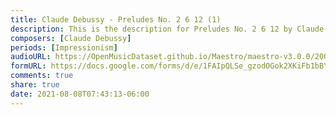 ```yaml
---
title: Claude Debussy - Preludes No. 2 6 12 (1)
description: This is the description for Preludes No. 2 6 12 by Claude Debussy
composers: [Claude Debussy]
periods: [Impressionism]
audioURL: https://OpenMusicDataset.github.io/Maestro/maestro-v3.0.0/2004/MIDI-Unprocessed_SMF_12_01_2004_01-05_ORIG_MID--AUDIO_12_R1_2004_08_Track08_wav.midi
formURL: https://docs.google.com/forms/d/e/1FAIpQLSe_gzodOGok2XKiFb1bBY2JHkn0lXUPAFEpoflGmKH37krQCA/viewform
comments: true
share: true
date: 2021-08-08T07:43:13-06:00
---
```

